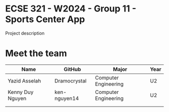 # ECSE 321 - W2024 - Group 11 - Sports Center App

Project description


# Meet the team
| Name             | GitHub       | Major                | Year |
|------------------|--------------|----------------------|------|
| Yazid Asselah    | Dramocrystal | Computer Engineering | U2   |
| Kenny Duy Nguyen | ken-nguyen14 | Computer Engineering | U2   |
|                  |              |                      |      |
|                  |              |                      |      |

